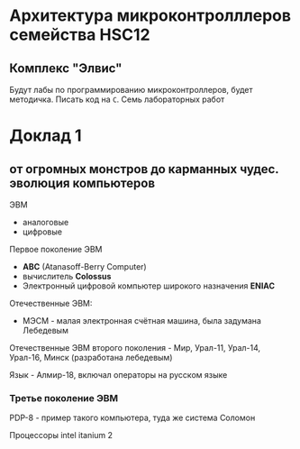 # Архитектура микроконтролллеров семейства HSC12
## Комплекс "Элвис"
Будут лабы по программированию микроконтроллеров, будет методичка. Писать код на `C`. Семь лабораторных работ



# Доклад 1
## от огромных монстров до карманных чудес. эволюция компьютеров
ЭВМ
- аналоговые
- цифровые

Первое поколение ЭВМ
- **ABC** (Atanasoff-Berry Computer)
- вычислитель **Colossus**
- Электронный цифровой компьютер широкого назначения **ENIAC**


Отечественные ЭВМ:
- МЭСМ - малая электронная счётная машина, была задумана Лебедевым

Отечественные ЭВМ второго поколения - Мир, Урал-11, Урал-14, Урал-16, Минск (разработана лебедевым)

Язык - Алмир-18, включал операторы на русском языке


### Третье поколение ЭВМ
PDP-8 - пример такого компьютера, туда же система Соломон

Процессоры intel
itanium 2


